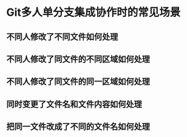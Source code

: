 # Git多人单分支集成协作时的常见场景

## 不同人修改了不同文件如何处理

## 不同人修改了同文件的不同区域如何处理

## 不同人修改了同文件的同一区域如何处理

## 同时变更了文件名和文件内容如何处理

## 把同一文件改成了不同的文件名如何处理
